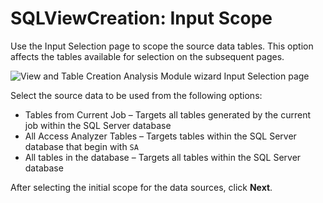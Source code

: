 # SQLViewCreation: Input Scope

Use the Input Selection page to scope the source data tables. This option affects the tables
available for selection on the subsequent pages.

![View and Table Creation Analysis Module wizard Input Selection page](/img/product_docs/accessanalyzer/admin/analysis/sqlviewcreation/inputscope.webp)

Select the source data to be used from the following options:

- Tables from Current Job – Targets all tables generated by the current job within the SQL Server
  database
- All Access Analyzer Tables – Targets tables within the SQL Server database that begin with `SA`
- All tables in the database – Targets all tables within the SQL Server database

After selecting the initial scope for the data sources, click **Next**.
